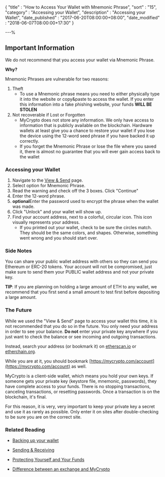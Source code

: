 {
"title" : "How to Access Your Wallet with Mnemonic Phrase",
"sort" : "15",
"category" : "Accessing your Wallet",
"description" : "Accessing your Wallet",
"date_published" : "2017-06-20T08:00:00+08:00",
"date_modified" : "2018-06-07T08:00:00+17:30"
}

---%

## Important Information

We do not recommend that you access your wallet via Mnemonic Phrase.

**Why?**

Mnemonic Phrases are vulnerable for two reasons:
1. Theft
    * To use a Mnemonic phrase means you need to either physically type it into the website or copy&paste to access the wallet. If you enter this information into a fake phishing website, your funds **WILL BE STOLEN**
2. Not recoverable if Lost or Forgotten
    * MyCrypto does not store any information. We only have access to information that is publicly available on the blockchain. Hardware wallets at least give you a chance to restore your wallet if you lose the device using the 12-word seed phrase if you have backed it up correctly.
    * If you forget the Mnemonic Phrase or lose the file where you saved it, there is almost no guarantee that you will ever gain access back to the wallet

### Accessing your Wallet

1. Navigate to the [View & Send](https://mycrypto.com/account) page.
2. Select option for Mnemonic Phrase.
3. Read the warning and check off the 3 boxes. Click "Continue"
4. Enter the 12-word phrase.
5. **optional**Enter the password used to encrypt the phrase when the wallet was made.
5. Click "Unlock" and your wallet will show up.
6. Find your account address, next to a colorful, circular icon. This icon visually represents your address.
   * If you printed out your wallet, check to be sure the circles match. They should be the same colors, and shapes. Otherwise, something went wrong and you should start over.

### Side Notes
You can share your public wallet address with others so they can send you Ethereum or ERC-20 tokens. Your account will not be compromised, just make sure to send them your PUBLIC wallet address and not your private key.

**TIP**: If you are planning on holding a large amount of ETH to any wallet, we recommend that you first send a small amount to test first before depositing a large amount.

### The Future

While we used the "View & Send" page to access your wallet this time, it is not recommended that you do so in the future. You only need your address in order to see your balance. **Do not** enter your private key anywhere if you just want to check the balance or see incoming and outgoing transactions.

Instead, search your address (or bookmark it) on [etherscan.io](https://etherscan.io) or [etherchain.org](https://www.etherchain.org/).

While you are at it, you should bookmark [https://mycrypto.com/account](https://mycrypto.com/account) as well.

MyCrypto is a client-side wallet, which means you hold your own keys. If someone gets your private key (keystore file, mnemonic, passwords), they have complete access to your funds. There is no stopping transactions, canceling transactions, or resetting passwords. Once a transaction is on the blockchain, it's final.

For this reason, it is very, very important to keep your private key a secret and use it as rarely as possible. Only enter it on sites after double-checking to be sure you are on the correct site.

### Related Reading

* [Backing up your wallet](https://support.mycrypto.com/getting-started/backing-up-your-new-wallet.html)

* [Sending & Receiving](https://support.mycrypto.com/send/)

* [Protecting Yourself and Your Funds](https://support.mycrypto.com/getting-started/protecting-yourself-and-your-funds.html)

* [Difference between an exchange and MyCrypto](https://support.mycrypto.com/getting-started/whats-the-difference-between-an-exchange-and-mycrypto.html)
